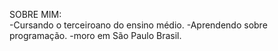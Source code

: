 SOBRE MIM:
<br>
-Cursando o terceiroano do ensino médio.
-Aprendendo sobre programação.
-moro em São Paulo Brasil.
